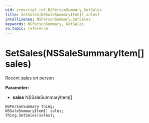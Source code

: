 ```yaml
---
uid: crmscript_ref_NSPersonSummary_SetSales
title: SetSales(NSSaleSummaryItem[] sales)
intellisense: NSPersonSummary.SetSales
keywords: NSPersonSummary, GetSales
so.topic: reference
---
```


# SetSales(NSSaleSummaryItem[] sales)

Recent sales on person

**Parameter:** 
* **sales** NSSaleSummaryItem[]

```crmscript
NSPersonSummary thing;
NSSaleSummaryItem[] sales;
thing.SetSales(sales);
```

